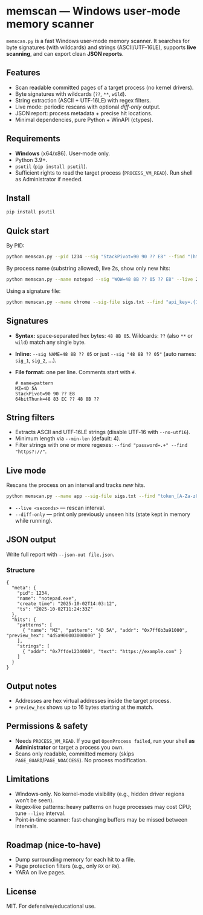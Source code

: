 # memscan — Windows user‑mode memory scanner

`memscan.py` is a fast Windows user‑mode memory scanner. It searches for byte signatures (with wildcards) and strings (ASCII/UTF‑16LE), supports **live scanning**, and can export clean **JSON reports**.

## Features

* Scan readable committed pages of a target process (no kernel drivers).
* Byte signatures with wildcards (`??`, `**`, `wild`).
* String extraction (ASCII + UTF‑16LE) with regex filters.
* Live mode: periodic rescans with optional *diff‑only* output.
* JSON report: process metadata + precise hit locations.
* Minimal dependencies, pure Python + WinAPI (ctypes).

## Requirements

* **Windows** (x64/x86). User‑mode only.
* Python 3.9+.
* `psutil` (`pip install psutil`).
* Sufficient rights to read the target process (`PROCESS_VM_READ`). Run shell as Administrator if needed.

## Install

```bash
pip install psutil
```

## Quick start

By PID:

```bash
python memscan.py --pid 1234 --sig "StackPivot=90 90 ?? E8" --find "(http|https)://" --json-out out.json
```

By process name (substring allowed), live 2s, show only new hits:

```bash
python memscan.py --name notepad --sig "WOW=48 8B ?? 05 ?? E8" --live 2 --diff-only
```

Using a signature file:

```bash
python memscan.py --name chrome --sig-file sigs.txt --find "api_key=.{16,}" --json-out results.json
```

## Signatures

* **Syntax:** space‑separated hex bytes: `48 8B 05`. Wildcards: `??` (also `**` or `wild`) match any single byte.
* **Inline:** `--sig NAME=48 8B ?? 05` or just `--sig "48 8B ?? 05"` (auto names: `sig_1`, `sig_2`, ...).
* **File format:** one per line. Comments start with `#`.

  ```text
  # name=pattern
  MZ=4D 5A
  StackPivot=90 90 ?? E8
  64bitThunk=48 83 EC ?? 48 8B ??
  ```

## String filters

* Extracts ASCII and UTF‑16LE strings (disable UTF‑16 with `--no-utf16`).
* Minimum length via `--min-len` (default: 4).
* Filter strings with one or more regexes: `--find "password=.+" --find "https?://"`.

## Live mode

Rescans the process on an interval and tracks *new* hits.

```bash
python memscan.py --name app --sig-file sigs.txt --find "token_[A-Za-z0-9]+" --live 3 --diff-only
```

* `--live <seconds>` — rescan interval.
* `--diff-only` — print only previously unseen hits (state kept in memory while running).

## JSON output

Write full report with `--json-out file.json`.

### Structure

```jsonc
{
  "meta": {
    "pid": 1234,
    "name": "notepad.exe",
    "create_time": "2025-10-02T14:03:12",
    "ts": "2025-10-02T11:24:33Z"
  },
  "hits": {
    "patterns": [
      { "name": "MZ", "pattern": "4D 5A", "addr": "0x7ff6b3a91000", "preview_hex": "4d5a900003000000" }
    ],
    "strings": [
      { "addr": "0x7ffde1234000", "text": "https://example.com" }
    ]
  }
}
```

## Output notes

* Addresses are hex virtual addresses inside the target process.
* `preview_hex` shows up to 16 bytes starting at the match.

## Permissions & safety

* Needs `PROCESS_VM_READ`. If you get `OpenProcess failed`, run your shell **as Administrator** or target a process you own.
* Scans only readable, committed memory (skips `PAGE_GUARD`/`PAGE_NOACCESS`). No process modification.

## Limitations

* Windows‑only. No kernel‑mode visibility (e.g., hidden driver regions won’t be seen).
* Regex‑like patterns: heavy patterns on huge processes may cost CPU; tune `--live` interval.
* Point‑in‑time scanner: fast‑changing buffers may be missed between intervals.

## Roadmap (nice‑to‑have)

* Dump surrounding memory for each hit to a file.
* Page protection filters (e.g., only `RX` or `RW`).
* YARA on live pages.

## License

MIT. For defensive/educational use.
